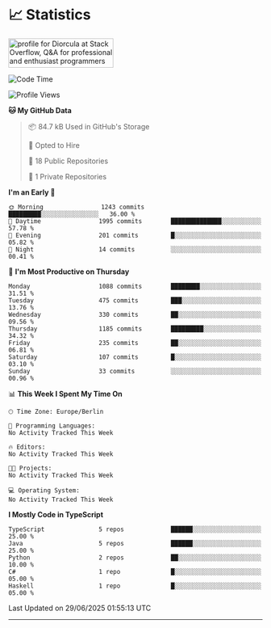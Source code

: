 # 📈 Statistics
 <a href="https://stackoverflow.com/users/10433530/diorcula"><img src="https://stackoverflow.com/users/flair/10433530.png" width="208" height="58" alt="profile for Diorcula at Stack Overflow, Q&amp;A for professional and enthusiast programmers" title="profile for Diorcula at Stack Overflow, Q&amp;A for professional and enthusiast programmers"></a>
 
<!--START_SECTION:waka-->
![Code Time](http://img.shields.io/badge/Code%20Time-456%20hrs%2034%20mins-blue)

![Profile Views](http://img.shields.io/badge/Profile%20Views-0-blue)

**🐱 My GitHub Data** 

> 📦 84.7 kB Used in GitHub's Storage 
 > 
> 💼 Opted to Hire
 > 
> 📜 18 Public Repositories 
 > 
> 🔑 1 Private Repositories 
 > 
**I'm an Early 🐤** 

```text
🌞 Morning                1243 commits        █████████░░░░░░░░░░░░░░░░   36.00 % 
🌆 Daytime                1995 commits        ██████████████░░░░░░░░░░░   57.78 % 
🌃 Evening                201 commits         █░░░░░░░░░░░░░░░░░░░░░░░░   05.82 % 
🌙 Night                  14 commits          ░░░░░░░░░░░░░░░░░░░░░░░░░   00.41 % 
```
📅 **I'm Most Productive on Thursday** 

```text
Monday                   1088 commits        ████████░░░░░░░░░░░░░░░░░   31.51 % 
Tuesday                  475 commits         ███░░░░░░░░░░░░░░░░░░░░░░   13.76 % 
Wednesday                330 commits         ██░░░░░░░░░░░░░░░░░░░░░░░   09.56 % 
Thursday                 1185 commits        █████████░░░░░░░░░░░░░░░░   34.32 % 
Friday                   235 commits         ██░░░░░░░░░░░░░░░░░░░░░░░   06.81 % 
Saturday                 107 commits         █░░░░░░░░░░░░░░░░░░░░░░░░   03.10 % 
Sunday                   33 commits          ░░░░░░░░░░░░░░░░░░░░░░░░░   00.96 % 
```


📊 **This Week I Spent My Time On** 

```text
🕑︎ Time Zone: Europe/Berlin

💬 Programming Languages: 
No Activity Tracked This Week

🔥 Editors: 
No Activity Tracked This Week

🐱‍💻 Projects: 
No Activity Tracked This Week

💻 Operating System: 
No Activity Tracked This Week
```

**I Mostly Code in TypeScript** 

```text
TypeScript               5 repos             ██████░░░░░░░░░░░░░░░░░░░   25.00 % 
Java                     5 repos             ██████░░░░░░░░░░░░░░░░░░░   25.00 % 
Python                   2 repos             ██░░░░░░░░░░░░░░░░░░░░░░░   10.00 % 
C#                       1 repo              █░░░░░░░░░░░░░░░░░░░░░░░░   05.00 % 
Haskell                  1 repo              █░░░░░░░░░░░░░░░░░░░░░░░░   05.00 % 
```




 Last Updated on 29/06/2025 01:55:13 UTC
<!--END_SECTION:waka-->
 
---

